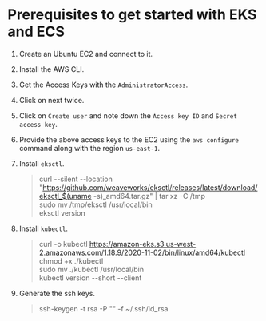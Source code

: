 # Prerequisites to get started with EKS and ECS

1. Create an Ubuntu EC2 and connect to it.

1. Install the AWS CLI.

1. Get the Access Keys with the `AdministratorAccess`.

1. Click on next twice.

1. Click on `Create user` and note down the `Access key ID` and `Secret access key`.

1. Provide the above access keys to the EC2 using the `aws configure` command along with the region `us-east-1`.

1. Install `eksctl`.
    >curl --silent --location "https://github.com/weaveworks/eksctl/releases/latest/download/eksctl_$(uname -s)_amd64.tar.gz" | tar xz -C /tmp\
    >sudo mv /tmp/eksctl /usr/local/bin\
    >eksctl version

1. Install `kubectl`.
    >curl -o kubectl https://amazon-eks.s3.us-west-2.amazonaws.com/1.18.9/2020-11-02/bin/linux/amd64/kubectl  
    >chmod +x ./kubectl\
    >sudo mv ./kubectl /usr/local/bin\
    >kubectl version --short --client

1. Generate the ssh keys.
    >ssh-keygen -t rsa -P "" -f ~/.ssh/id_rsa